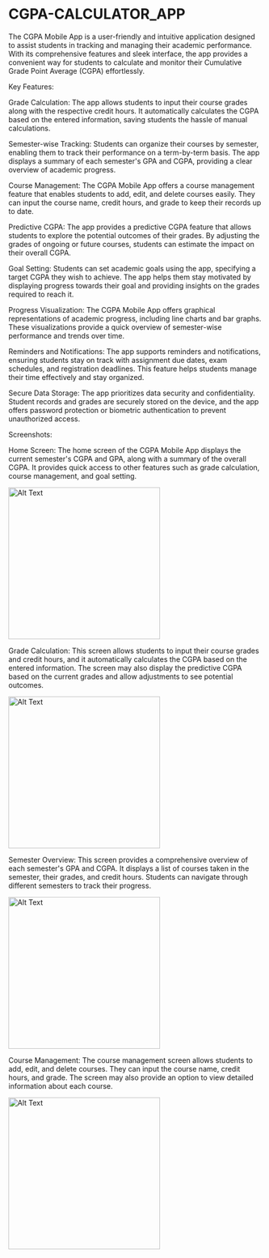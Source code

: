# CGPA-CALCULATOR_APP
The CGPA Mobile App is a user-friendly and intuitive application designed to assist students in tracking and managing their academic performance. With its comprehensive features and sleek interface, the app provides a convenient way for students to calculate and monitor their Cumulative Grade Point Average (CGPA) effortlessly.

Key Features:

Grade Calculation: The app allows students to input their course grades along with the respective credit hours. It automatically calculates the CGPA based on the entered information, saving students the hassle of manual calculations.

Semester-wise Tracking: Students can organize their courses by semester, enabling them to track their performance on a term-by-term basis. The app displays a summary of each semester's GPA and CGPA, providing a clear overview of academic progress.

Course Management: The CGPA Mobile App offers a course management feature that enables students to add, edit, and delete courses easily. They can input the course name, credit hours, and grade to keep their records up to date.

Predictive CGPA: The app provides a predictive CGPA feature that allows students to explore the potential outcomes of their grades. By adjusting the grades of ongoing or future courses, students can estimate the impact on their overall CGPA.

Goal Setting: Students can set academic goals using the app, specifying a target CGPA they wish to achieve. The app helps them stay motivated by displaying progress towards their goal and providing insights on the grades required to reach it.

Progress Visualization: The CGPA Mobile App offers graphical representations of academic progress, including line charts and bar graphs. These visualizations provide a quick overview of semester-wise performance and trends over time.

Reminders and Notifications: The app supports reminders and notifications, ensuring students stay on track with assignment due dates, exam schedules, and registration deadlines. This feature helps students manage their time effectively and stay organized.

Secure Data Storage: The app prioritizes data security and confidentiality. Student records and grades are securely stored on the device, and the app offers password protection or biometric authentication to prevent unauthorized access.

Screenshots:

Home Screen: The home screen of the CGPA Mobile App displays the current semester's CGPA and GPA, along with a summary of the overall CGPA. It provides quick access to other features such as grade calculation, course management, and goal setting.

<img src="screenshoot/home_screen.png" alt="Alt Text" width="300px" >


Grade Calculation: This screen allows students to input their course grades and credit hours, and it automatically calculates the CGPA based on the entered information. The screen may also display the predictive CGPA based on the current grades and allow adjustments to see potential outcomes.

<img src="screenshoot/calculating_screen.png" alt="Alt Text" width="300px" >

Semester Overview: This screen provides a comprehensive overview of each semester's GPA and CGPA. It displays a list of courses taken in the semester, their grades, and credit hours. Students can navigate through different semesters to track their progress.

<img src="screenshoot/enroll_course.png" alt="Alt Text" width="300px" >

Course Management: The course management screen allows students to add, edit, and delete courses. They can input the course name, credit hours, and grade. The screen may also provide an option to view detailed information about each course.

<img src="screenshoot/course_management.png" alt="Alt Text" width="300px" >
